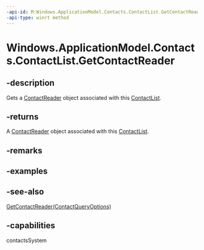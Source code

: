 ```yaml
---
-api-id: M:Windows.ApplicationModel.Contacts.ContactList.GetContactReader
-api-type: winrt method
---
```


<!-- Method syntax
public Windows.ApplicationModel.Contacts.ContactReader GetContactReader()
-->

# Windows.ApplicationModel.Contacts.ContactList.GetContactReader

## -description
Gets a [ContactReader](contactreader.md) object associated with this [ContactList](contactlist.md).

## -returns
A [ContactReader](contactreader.md) object associated with this [ContactList](contactlist.md).

## -remarks

## -examples

## -see-also
[GetContactReader(ContactQueryOptions)](contactlist_getcontactreader_1032732501.md)
## -capabilities
contactsSystem
